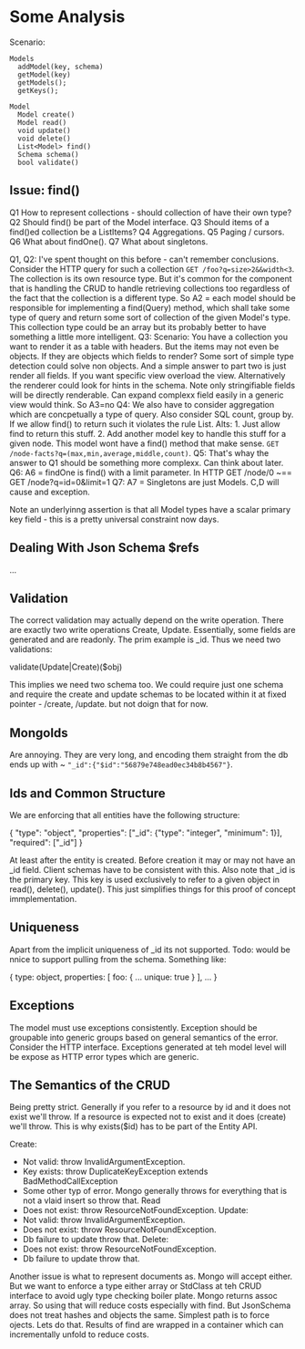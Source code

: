 # Some Analysis
Scenario:

    Models
      addModel(key, schema)
      getModel(key)
      getModels();
      getKeys();

    Model
      Model create()
      Model read()
      void update()
      void delete()
      List<Model> find()
      Schema schema()
      bool validate()

## Issue: find()

  Q1 How to represent collections - should collection of have their own type?
  Q2 Should find() be part of the Model interface.
  Q3 Should items of a find()ed collection be a ListItems?
  Q4 Aggregations.
  Q5 Paging / cursors.
  Q6 What about findOne().
  Q7 What about singletons.

Q1, Q2: I've spent thought on this before - can't remember conclusions. Consider the HTTP query for such a collection `GET /foo?q=size>2&&width<3`. The collection is its own resource type. But it's common for the component that is handling the CRUD to handle retrieving collections too regardless of the fact that the collection is a different type. So A2 = each model should be responsible for implementing a find(Query) method, which shall take some type of query and return some sort of collection of the given Model's type. This collection type could be an array but its probably better to have something a little more intelligent.
Q3: Scenario: You have a collection you want to render it as a table with headers. But the items may not even be objects. If they are objects which fields to render? Some sort of simple type detection could solve non objects. And a simple answer to part two is just render all fields. If you want specific view overload the view. Alternatively the renderer could look for hints in the schema. Note only stringifiable fields will be directly renderable. Can expand complexx field easily in a generic view would think. So A3=no
Q4: We also have to consider aggregation which are concpetually a type of query. Also consider SQL count, group by. If we allow find() to return such it violates the rule List<Model>. Alts: 1. Just allow find to return this stuff. 2. Add another model key to handle this stuff for a given node. This model wont have a find() method that make sense. `GET  /node-facts?q=(max,min,average,middle,count)`.
Q5: That's whay the answer to Q1 should be something more complexx. Can think about later.
Q6: A6 = findOne is find() with a limit parameter. In HTTP GET /node/0 ~== GET /node?q=id=0&limit=1
Q7: A7 = Singletons are just Models. C,D will cause and exception.

Note an underlyinng assertion is that all Model types have a scalar primary key field - this is a pretty universal constraint now days.

## Dealing With Json Schema $refs
...

## Validation
The correct validation may actually depend on the write operation. There are exactly two write operations Create, Update. Essentially, some fields are generated and are readonly. The prim example is _id. Thus we need two validations:

  validate(Update|Create)($obj)

This implies we need two schema too. We could require just one schema and require the create and update schemas to be located within it at fixed pointer - /create, /update. but not doign that for now.

## MongoIds
Are annoying. They are very long, and encoding them straight from the db ends up with ~ `"_id":{"$id":"56879e748ead0ec34b8b4567"}`.

## Ids and Common Structure
We are enforcing that all entities have the following structure:

  {
    "type": "object",
    "properties": ["_id": {"type": "integer", "minimum": 1}],
    "required": ["_id"]
  }

At least after the entity is created. Before creation it may or may not have an _id field. Client schemas have to be consistent with this. Also note that _id is the primary key. This key is used exclusively to refer to a given object in read(), delete(), update(). This just simplifies things for this proof of concept immplementation.

## Uniqueness
Apart from the implicit uniqueness of _id its not supported. Todo: would be nnice to support pulling from the schema. Something like:

  {
    type: object,
    properties: [
      foo: { ... unique: true }
    ],
    ...
  }

## Exceptions
The model must use exceptions consistently. Exception should be groupable into generic groups based on general semantics of the error. Consider the HTTP interface. Exceptions generated at teh model level will be expose as HTTP error types which are generic.

## The Semantics of the CRUD
Being pretty strict. Generally if you refer to a resource by id and it does not exist we'll throw. If a resource is expected not to exist and it does (create) we'll throw. This is why exists($id) has to be part of the Entity API.

Create:
  - Not valid: throw InvalidArgumentException.
  - Key exists: throw DuplicateKeyException extends BadMethodCallException
  - Some other typ of error. Mongo generally throws for everything that is not a vlaid insert so throw that.
Read
  - Does not exist: throw ResourceNotFoundException.
Update:
  - Not valid: throw InvalidArgumentException.
  - Does not exist: throw ResourceNotFoundException.
  - Db failure to update throw that.
Delete:
  - Does not exist: throw ResourceNotFoundException.
  - Db failure to update throw that.

Another issue is what to represent documents as. Mongo will accept either. But we want to enforce a type either array or StdClass at teh CRUD interface to avoid ugly type checking boiler plate.  Mongo returns assoc array. So using that will reduce costs especially with find. But JsonSchema does not treat hashes and objects the same. Simplest path is to force ojects. Lets do that. Results of find are wrapped in a container which can incrementally unfold to reduce costs.
